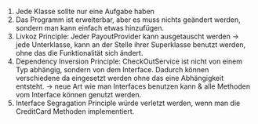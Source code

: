 1. Jede Klasse sollte nur eine Aufgabe haben
2. Das Programm ist erweiterbar, aber es muss nichts geändert werden, sondern man kann einfach etwas hinzufügen. 
3. Livkoz Principle: Jeder PayoutProvider kann ausgetauscht werden -> jede Unterklasse, kann an der Stelle ihrer Superklasse benutzt werden, ohne das die Funktionalität sich ändert.
4. Dependency Inversion Principle: CheckOutService ist nicht von einem Typ abhängig, sondern von dem Interface. Dadurch können verschiedene da eingesetzt werden ohne das eine Abhängigkeit entsteht. -> neue Art wie man Interfaces benutzen kann & alle Methoden vom Interface können genutzt werden. 
5. Interface Segragation Principle würde verletzt werden, wenn man die CreditCard Methoden implementiert.